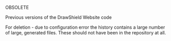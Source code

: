 OBSOLETE

Previous versions of the DrawShield Website code

For deletion - due to configuration error the history contains a large number of large, generated files. These should not have been in the repository at all.
